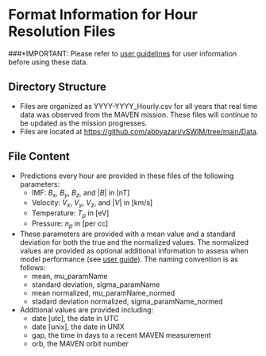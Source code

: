 
# Format Information for Hour Resolution Files 

###*IMPORTANT: Please refer to [user guidelines](https://github.com/abbyazari/vSWIM/edit/main/) for user information before using these data.

## Directory Structure

- Files are organized as YYYY-YYYY_Hourly.csv for all years that real time data was observed from the MAVEN mission. These files will continue to be updated as the mission progresses.
- Files are located at https://github.com/abbyazari/vSWIM/tree/main/Data.

## File Content

- Predictions every hour are provided in these files of the following parameters:
  - IMF: $B_{x}$, $B_{y}$, $B_{z}$, and $|B|$ in [nT]
  - Velocity: $V_{x}$, $V_{y}$, $V_{z}$, and $|V|$ in [km/s]
  - Temperature: $T_{p}$ in [eV]
  - Pressure: $n_{p}$ in [per cc]
- These parameters are provided with a mean value and a standard deviation for both the true and the normalized values. The normalized values are provided as optional additional information to assess when model performance (see [user guide](https://github.com/abbyazari/vSWIM/edit/main/)). The naming convention is as follows: 
  - mean, mu_paramName
  - standard deviation, sigma_paramName
  - mean normalized, mu_paramName_normed
  - stadard deviation normalized, sigma_paramName_normed
- Additional values are provided including:
  - date [utc], the date in UTC
  - date [unix], the date in UNIX 
  - gap, the time in days to a recent MAVEN measurement
  - orb, the MAVEN orbit number 


